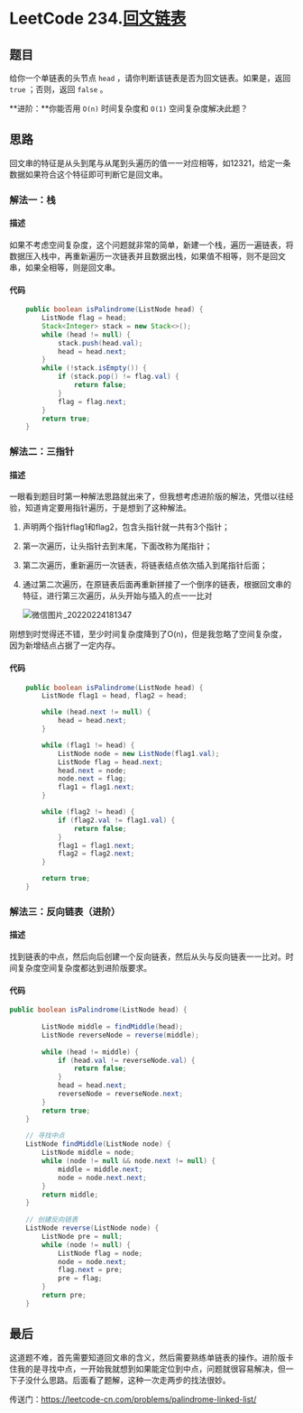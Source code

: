 # LeetCode 234.[回文链表](https://leetcode-cn.com/problems/palindrome-linked-list/)

## 题目

给你一个单链表的头节点 `head` ，请你判断该链表是否为回文链表。如果是，返回 `true` ；否则，返回 `false` 。

**进阶：**你能否用 `O(n)` 时间复杂度和 `O(1)` 空间复杂度解决此题？

## 思路

回文串的特征是从头到尾与从尾到头遍历的值一一对应相等，如12321，给定一条数据如果符合这个特征即可判断它是回文串。

### 解法一：栈

#### 描述

如果不考虑空间复杂度，这个问题就非常的简单，新建一个栈，遍历一遍链表，将数据压入栈中，再重新遍历一次链表并且数据出栈，如果值不相等，则不是回文串，如果全相等，则是回文串。

#### 代码

```java
    public boolean isPalindrome(ListNode head) {
        ListNode flag = head;
        Stack<Integer> stack = new Stack<>();
        while (head != null) {
            stack.push(head.val);
            head = head.next;
        }
        while (!stack.isEmpty()) {
            if (stack.pop() != flag.val) {
                return false;
            }
            flag = flag.next;
        }
        return true;
    }
```



### 解法二：三指针

#### 描述

一眼看到题目时第一种解法思路就出来了，但我想考虑进阶版的解法，凭借以往经验，知道肯定要用指针遍历，于是想到了这种解法。

1. 声明两个指针flag1和flag2，包含头指针就一共有3个指针；

2. 第一次遍历，让头指针去到末尾，下面改称为尾指针；

3. 第二次遍历，重新遍历一次链表，将链表结点依次插入到尾指针后面；

4. 通过第二次遍历，在原链表后面再重新拼接了一个倒序的链表，根据回文串的特征，进行第三次遍历，从头开始与插入的点一一比对

   ![微信图片_20220224181347](https://cdn.jsdelivr.net/gh/jonnyou/images/upload/%E5%BE%AE%E4%BF%A1%E5%9B%BE%E7%89%87_20220224181347.jpg)

刚想到时觉得还不错，至少时间复杂度降到了O(n)，但是我忽略了空间复杂度，因为新增结点占据了一定内存。

#### 代码

```java
    public boolean isPalindrome(ListNode head) {
        ListNode flag1 = head, flag2 = head;

        while (head.next != null) {
            head = head.next;
        }

        while (flag1 != head) {
            ListNode node = new ListNode(flag1.val);
            ListNode flag = head.next;
            head.next = node;
            node.next = flag;
            flag1 = flag1.next;
        }

        while (flag2 != head) {
            if (flag2.val != flag1.val) {
                return false;
            }
            flag1 = flag1.next;
            flag2 = flag2.next;
        }

        return true;
    }
```

### 解法三：反向链表（进阶）

#### 描述

找到链表的中点，然后向后创建一个反向链表，然后从头与反向链表一一比对。时间复杂度空间复杂度都达到进阶版要求。

#### 代码	

```java
public boolean isPalindrome(ListNode head) {
        
        ListNode middle = findMiddle(head);
        ListNode reverseNode = reverse(middle);
        
        while (head != middle) {
            if (head.val != reverseNode.val) {
                return false;
            }
            head = head.next;
            reverseNode = reverseNode.next;
        }
        return true;
    }
    
    // 寻找中点
    ListNode findMiddle(ListNode node) {
        ListNode middle = node;
        while (node != null && node.next != null) {
            middle = middle.next;
            node = node.next.next;
        }
        return middle;
    }
    
    // 创建反向链表
    ListNode reverse(ListNode node) {
        ListNode pre = null;
        while (node != null) {
            ListNode flag = node;
            node = node.next;
            flag.next = pre;
            pre = flag;
        }
        return pre;
    }
```

## 最后

这道题不难，首先需要知道回文串的含义，然后需要熟练单链表的操作。进阶版卡住我的是寻找中点，一开始我就想到如果能定位到中点，问题就很容易解决，但一下子没什么思路。后面看了题解，这种一次走两步的找法很妙。

传送门：https://leetcode-cn.com/problems/palindrome-linked-list/